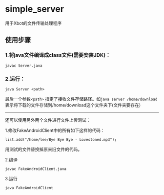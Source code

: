 # simple_server
用于Xbot的文件传输处理程序
## 使用步骤
### 1.将java文件编译成class文件(需要安装JDK)：
```
javac Server.java 
```

### 2.运行：
```
java Server <path>
```

最后一个参数`<path>` 指定了接收文件存储路径。如`java server /home/download` 表示将下载的文件存储到/home/download这个文件夹下(文件夹要存在)



---
还可以使用另外两个文件进行文件上传测试：

1.修改FakeAndroidClient中的所有如下这样的代码：
```
list.add("/home/lee/Bye Bye Bye - Lovestoned.mp3");
```
用测试的文件替换掉原来旧文件的代码。

2.编译
```
javac FakeAndroidClient.java
```

3.运行
```
java FakeAndroidClient
```
